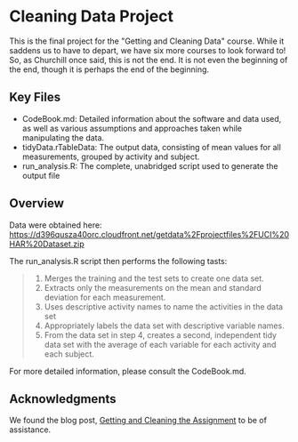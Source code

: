# Cleaning Data Project


This is the final project for the "Getting and Cleaning Data" course.  While it
 saddens us to have to depart, we have six more courses to look forward to!  So, as Churchill once said, this is not the end.  It is not even the beginning of the end, though it is perhaps the end of the beginning.



## Key Files
* CodeBook.md:  Detailed information about the software and data used, as well as various assumptions and approaches taken while manipulating the data.
* tidyData.rTableData:  The output data, consisting of mean values for all measurements, grouped by activity and subject.
* run_analysis.R:  The complete, unabridged script used to generate the output file



## Overview
Data were obtained here:
https://d396qusza40orc.cloudfront.net/getdata%2Fprojectfiles%2FUCI%20HAR%20Dataset.zip

The run_analysis.R script then performs the following tasts:
> 1. Merges the training and the test sets to create one data set.
> 1. Extracts only the measurements on the mean and standard deviation for each measurement.
> 1. Uses descriptive activity names to name the activities in the data set
> 1. Appropriately labels the data set with descriptive variable names.
> 1. From the data set in step 4, creates a second, independent tidy data set with the average of each variable for each activity and each subject.

For more detailed information, please consult the CodeBook.md.

## Acknowledgments
We found the blog post, [Getting and Cleaning the Assignment](https://thoughtfulbloke.wordpress.com/2015/09/09/getting-and-cleaning-the-assignment/) to be of assistance.